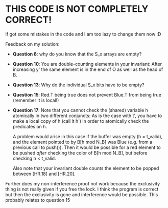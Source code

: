 # THIS CODE IS NOT COMPLETELY CORRECT! 

If got some mistakes in the code and I am too lazy to change them now :D

Feedback on my solution:

- **Question 8**: why do you know that the S_x arrays are empty?

- **Question 10**: You are double-counting elements in your invariant: After increasing y' the same element is in the end of O as well as the head of B.

- **Question 13**: Why do the individual S_x bits have to be empty?

- **Question 15**: Red.T being true does not prevent Blue.T from being true (remember it is local!)

- **Question 17**: Note that you cannot check the (shared) variable h atomically in two different conjuncts: As is the case with t', you have to make a local copy of h (call it h') in order to atomically check the predicates on h.

  A problem would arise in this case if the buffer was empty (h = t_valid), and the element pointed to by B[h mod N_B] was Blue (e.g. from a previous call to push()). Then it would be possible for a red element to be pushed *after* checking the color of B[h mod N_B], but before checking h < t_valid.

  Also note that your invariant double counts the element to be popped between [HR.18] and [HR.20].

Further does my non-interference proof not work because the exclusivity thing is not really given if you free the lock. I think the program is correct but then the exclusivity is gone and interference would be possible. This probably relates to question 15